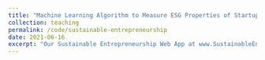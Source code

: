 ```yaml
---
title: "Machine Learning Algorithm to Measure ESG Properties of Startups"
collection: teaching
permalink: /code/sustainable-entrepreneurship
date: 2021-06-16
excerpt: "Our Sustainable Entrepreneurship Web App at www.SustainableEntrepreneurship.org provides an easy-to-use web application based on our Python source code (see Internet Appendix of our paper titled <i>Financing Sustainable Entrepreneurship: ESG Measurement, Valuation, and Performance in Token Offerings</i> that computes ESG properties from text data."
---
```


